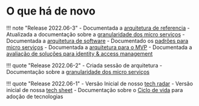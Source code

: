 # O que há de novo

!!! note "Release 2022.06-3"
    - Documentada a [arquitetura de referencia][5]
    - Atualizada a documentação sobre a [granularidade dos micro serviços][4]
    - Documentada a [arquitetura de software][6]
    - Documentado os [padrões para micro serviços][7]
    - Documentada a [arquitetura para o MVP][8]
    - Documentada a [avaliação de soluções para identity & access management][9]

!!! quote "Release 2022.06-2"
    - Criada sessão de arquitetura
    - Documentação sobre a [granularidade dos micro serviços][4]

!!! quote "Release 2022.06-1"
    - Versão Inicial de nosso [tech radar][1]
    - Versão inicial de nossa [tech sheet][2]
    - Documentação sobre o [Ciclo de vida][3] para adoção de tecnologias


[1]: /SDADocs/tecnologia/tech-radar
[2]: /SDADocs/tecnologia/tech-sheet
[3]: /SDADocs/tecnologia/life-cycle
[4]: /SDADocs/arquitetura/granularidade
[5]: /SDADocs/arquitetura/ref-arch
[6]: /SDADocs/arquitetura/software
[7]: /SDADocs/arquitetura/padroes
[8]: /SDADocs/arquitetura/mvp/index
[9]: /SDADocs/arquitetura/mvp/avaliacoes

